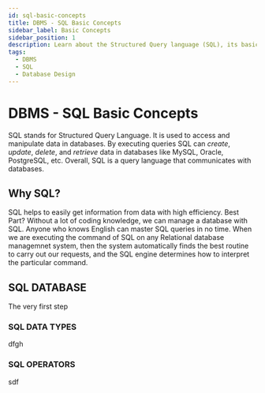 ```yaml
---
id: sql-basic-concepts
title: DBMS - SQL Basic Concepts
sidebar_label: Basic Concepts
sidebar_position: 1
description: Learn about the Structured Query language (SQL), its basic concepts, data types, operators, and commands that form the foundation of database manipulation.
tags:
  - DBMS
  - SQL
  - Database Design
---
```


# DBMS - SQL Basic Concepts

SQL stands for Structured Query Language. It is used to access and manipulate data in databases. By executing queries SQL can *create*, *update*, *delete*, and *retrieve* data in databases like MySQL, Oracle, PostgreSQL, etc. Overall, SQL is a query language that communicates with databases.

## Why SQL?
SQL helps to easily get information from data with high efficiency. Best Part? Without a lot of coding knowledge, we can manage a database with SQL. Anyone who knows English can master SQL queries in no time.
When we are executing the command of SQL on any Relational database managemnet system, then the system automatically finds the best routine to carry out our requests, and the SQL engine determines how to interpret the particular command.


## SQL DATABASE
The very first step 

### SQL DATA TYPES
dfgh

### SQL OPERATORS
sdf
